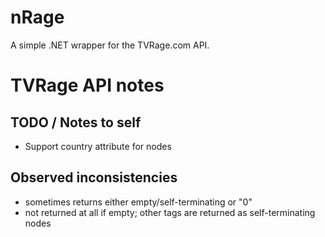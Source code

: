 nRage
===========

A simple .NET wrapper for the TVRage.com API.

TVRage API notes
================
TODO / Notes to self
--------------------
* Support country attribute for <network> nodes

Observed inconsistencies
------------------------
* <ended> sometimes returns either empty/self-terminating or "0"
* <AKAs> not returned at all if empty; other tags are returned as self-terminating nodes